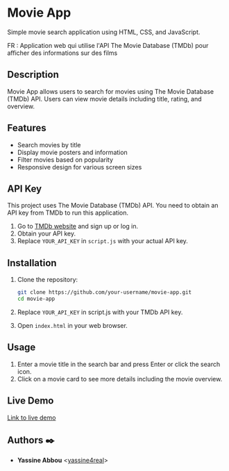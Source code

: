 # Movie App

Simple movie search application using HTML, CSS, and JavaScript.

FR : Application web qui utilise l'API The Movie Database (TMDb) pour afficher des informations sur des films

## Description

Movie App allows users to search for movies using The Movie Database (TMDb) API. Users can view movie details including title, rating, and overview.

## Features

- Search movies by title
- Display movie posters and information
- Filter movies based on popularity
- Responsive design for various screen sizes

## API Key

This project uses The Movie Database (TMDb) API. You need to obtain an API key from TMDb to run this application.

1. Go to [TMDb website](https://www.themoviedb.org/documentation/api) and sign up or log in.
2. Obtain your API key.
3. Replace `YOUR_API_KEY` in `script.js` with your actual API key.

## Installation

1. Clone the repository:

   ```bash
   git clone https://github.com/your-username/movie-app.git
   cd movie-app
2. Replace `YOUR_API_KEY` in script.js with your TMDb API key.

3. Open `index.html` in your web browser.

## Usage

1. Enter a movie title in the search bar and press Enter or click the search icon.
2. Click on a movie card to see more details including the movie overview.


## Live Demo

[Link to live demo](https://yassineab53.github.io/Movie-App-JS/) 


## Authors :black_nib:

- **Yassine Abbou** <[yassine4real](https://github.com/yassineab53)>

